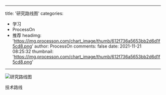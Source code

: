
---
title: '研究路线图'
categories: 
 - 学习
 - ProcessOn
 - 推荐
headimg: 'https://img.processon.com/chart_image/thumb/612f736a5653bb2d6d1f5cd8.png'
author: ProcessOn
comments: false
date: 2021-11-21 08:25:32
thumbnail: 'https://img.processon.com/chart_image/thumb/612f736a5653bb2d6d1f5cd8.png'
---

<div>   
<img class="thumb" alt="研究路线图" src="https://img.processon.com/chart_image/thumb/612f736a5653bb2d6d1f5cd8.png" referrerpolicy="no-referrer">
<p>技术路线
</p>  
</div>
            